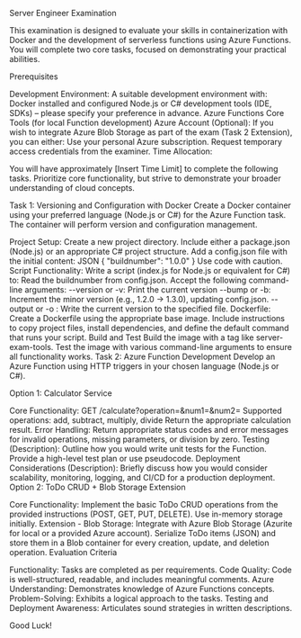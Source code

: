 Server Engineer Examination

This examination is designed to evaluate your skills in containerization with Docker and the development of serverless functions using Azure Functions. You will complete two core tasks, focused on demonstrating your practical abilities.

Prerequisites

Development Environment: A suitable development environment with:
Docker installed and configured
Node.js or C# development tools (IDE, SDKs) – please specify your preference in advance.
Azure Functions Core Tools (for local Function development)
Azure Account (Optional): If you wish to integrate Azure Blob Storage as part of the exam (Task 2 Extension), you can either:
Use your personal Azure subscription.
Request temporary access credentials from the examiner.
Time Allocation:

You will have approximately [Insert Time Limit] to complete the following tasks. Prioritize core functionality, but strive to demonstrate your broader understanding of cloud concepts.

Task 1: Versioning and Configuration with Docker
Create a Docker container using your preferred language (Node.js or C#) for the Azure Function task.  The container will perform version and configuration management.

Project Setup:
Create a new project directory.
Include either a package.json (Node.js) or an appropriate C# project structure.
Add a config.json file with the initial content:
JSON
{
   "buildnumber": "1.0.0"
}
Use code with caution.
Script Functionality:
Write a script (index.js for Node.js or equivalent for C#) to:
Read the buildnumber from config.json.
Accept the following command-line arguments:
--version or -v: Print the current version
--bump or -b: Increment the minor version (e.g., 1.2.0 -> 1.3.0), updating config.json.
--output <filename> or -o <filename>: Write the current version to the specified file.
Dockerfile:
Create a Dockerfile using the appropriate base image. Include instructions to copy project files, install dependencies, and define the default command that runs your script.
Build and Test
Build the image with a tag like server-exam-tools.
Test the image with various command-line arguments to ensure all functionality works.
Task 2: Azure Function Development
Develop an Azure Function using HTTP triggers in your chosen language (Node.js or C#).

Option 1: Calculator Service

Core Functionality:
GET /calculate?operation=<op>&num1=<value>&num2=<value>
Supported operations: add, subtract, multiply, divide
Return the appropriate calculation result.
Error Handling:
Return appropriate status codes and error messages for invalid operations, missing parameters, or division by zero.
Testing (Description):
Outline how you would write unit tests for the Function. Provide a high-level test plan or use pseudocode.
Deployment Considerations (Description):
Briefly discuss how you would consider scalability, monitoring, logging, and CI/CD for a production deployment.
Option 2:  ToDo CRUD + Blob Storage Extension

Core Functionality:
Implement the basic ToDo CRUD operations from the provided instructions (POST, GET, PUT, DELETE). Use in-memory storage initially.
Extension - Blob Storage:
Integrate with Azure Blob Storage (Azurite for local or a provided Azure account).
Serialize ToDo items (JSON) and store them in a Blob container for every creation, update, and deletion operation.
Evaluation Criteria

Functionality: Tasks are completed as per requirements.
Code Quality: Code is well-structured, readable, and includes meaningful comments.
Azure Understanding: Demonstrates knowledge of Azure Functions concepts.
Problem-Solving: Exhibits a logical approach to the tasks.
Testing and Deployment Awareness: Articulates sound strategies in written descriptions.

Good Luck!